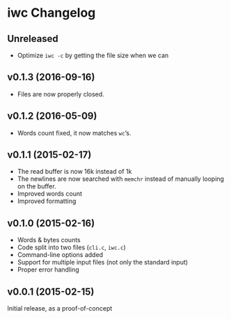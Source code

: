 # iwc Changelog

## Unreleased

* Optimize `iwc -c` by getting the file size when we can

## v0.1.3 (2016-09-16)

* Files are now properly closed.

## v0.1.2 (2016-05-09)

* Words count fixed, it now matches `wc`’s.

## v0.1.1 (2015-02-17)

* The read buffer is now 16k instead of 1k
* The newlines are now searched with `memchr` instead of manually looping on
  the buffer.
* Improved words count
* Improved formatting

## v0.1.0 (2015-02-16)

* Words & bytes counts
* Code split into two files (`cli.c`, `iwc.c`)
* Command-line options added
* Support for multiple input files (not only the standard input)
* Proper error handling

## v0.0.1 (2015-02-15)

Initial release, as a proof-of-concept
